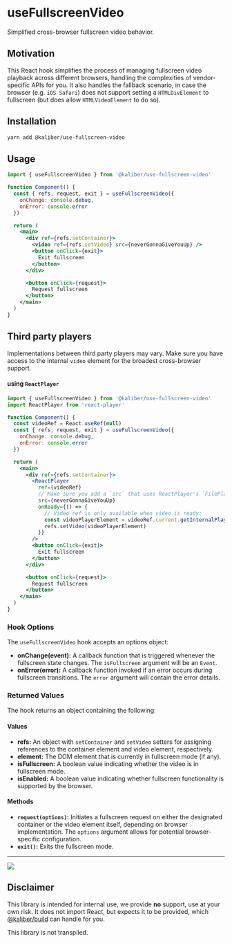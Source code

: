 # useFullscreenVideo
Simplified cross-browser fullscreen video behavior.

## Motivation
This React hook simplifies the process of managing fullscreen video playback across different browsers, handling the complexities of vendor-specific APIs for you. It also handles the fallback scenario, in case the browser (e.g. `iOS Safari`) does not support setting a `HTMLDivElement` to fullscreen (but does allow `HTMLVideoElement` to do so).

## Installation
```bash
yarn add @kaliber/use-fullscreen-video
```

## Usage
```jsx
import { useFullscreenVideo } from '@kaliber/use-fullscreen-video'

function Component() {
  const { refs, request, exit } = useFullscreenVideo({
    onChange: console.debug,
    onError: console.error
  })

  return (
    <main>
      <div ref={refs.setContainer}>
        <video ref={refs.setVideo} src={neverGonnaGiveYouUp} />
        <button onClick={exit}>
          Exit fullscreen
        </button>
      </div>

      <button onClick={request}>
        Request fullscreen
      </button>
    </main>
  )
}
```

## Third party players
Implementations between third party players may vary. 
Make sure you have access to the internal `video` element for the broadest cross-browser support.

#### using `ReactPlayer`
```jsx
import { useFullscreenVideo } from '@kaliber/use-fullscreen-video'
import ReactPlayer from 'react-player'

function Component() {
  const videoRef = React.useRef(null)
  const { refs, request, exit } = useFullscreenVideo({
    onChange: console.debug,
    onError: console.error
  })

  return (
    <main>
      <div ref={refs.setContainer}>
        <ReactPlayer 
          ref={videoRef} 
          // Make sure you add a `src` that uses ReactPlayer's `FilePlayer`:
          src={neverGonnaGiveYouUp} 
          onReady={() => {
            // Video ref is only available when video is ready:
            const videoPlayerElement = videoRef.current.getInternalPlayer()
            refs.setVideo(videoPlayerElement)
          }}
        />
        <button onClick={exit}>
          Exit fullscreen
        </button>
      </div>

      <button onClick={request}>
        Request fullscreen
      </button>
    </main>
  )
}
```

### Hook Options
The `useFullscreenVideo` hook accepts an options object:

* **onChange(event):** A callback function that is triggered whenever the fullscreen state changes. The `isFullscreen` argument will be an `Event`.
* **onError(error):** A callback function invoked if an error occurs during fullscreen transitions. The `error` argument will contain the error details.

### Returned Values

The hook returns an object containing the following:

#### Values
* **refs:** An object with `setContainer` and `setVideo` setters for assigning references to the container element and video element, respectively.
* **element:** The DOM element that is currently in fullscreen mode (if any).
* **isFullscreen:** A boolean value indicating whether the video is in fullscreen mode.
* **isEnabled:** A boolean value indicating whether fullscreen functionality is supported by the browser.
#### Methods
* **`request(options)`:** Initiates a fullscreen request on either the designated container or the video element itself, depending on browser implementation. The `options` argument allows for potential browser-specific configuration.
* **`exit()`:** Exits the fullscreen mode.

---
 
![](https://media.giphy.com/media/v1.Y2lkPTc5MGI3NjExODBxajhkc2g1Y3dpaGY1ZWZ5NzAwdnV3eXJpY3pxaWVhMHRodmYyMyZlcD12MV9pbnRlcm5hbF9naWZfYnlfaWQmY3Q9Zw/l4pThMAKS4BOtz8d2/giphy.gif)

## Disclaimer
This library is intended for internal use, we provide __no__ support, use at your own risk. It does not import React, but expects it to be provided, which [@kaliber/build](https://kaliberjs.github.io/build/) can handle for you.

This library is not transpiled.
